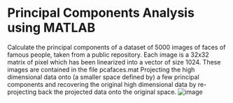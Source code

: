 # Principal Components Analysis using MATLAB
Calculate the principal components of a dataset of 5000 images of faces of famous people, taken from a public repository. Each image is a 32x32 matrix of pixel which has been linearized into a vector of size 1024.
These images are contained in the file pcafaces.mat
Projecting the high dimensional data onto (a smaller space defined by) a few principal components and recovering the original high dimensional data by re-projecting back the projected data onto the
original space.
![image](https://user-images.githubusercontent.com/43922347/125481724-06b7b7ab-ee01-4b84-b174-5fc37698adf4.png)
